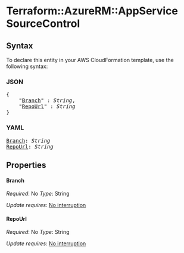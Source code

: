 # Terraform::AzureRM::AppService SourceControl

## Syntax

To declare this entity in your AWS CloudFormation template, use the following syntax:

### JSON

<pre>
{
    "<a href="#branch" title="Branch">Branch</a>" : <i>String</i>,
    "<a href="#repourl" title="RepoUrl">RepoUrl</a>" : <i>String</i>
}
</pre>

### YAML

<pre>
<a href="#branch" title="Branch">Branch</a>: <i>String</i>
<a href="#repourl" title="RepoUrl">RepoUrl</a>: <i>String</i>
</pre>

## Properties

#### Branch

_Required_: No
_Type_: String

_Update requires_: [No interruption](https://docs.aws.amazon.com/AWSCloudFormation/latest/UserGuide/using-cfn-updating-stacks-update-behaviors.html#update-no-interrupt)

#### RepoUrl

_Required_: No
_Type_: String

_Update requires_: [No interruption](https://docs.aws.amazon.com/AWSCloudFormation/latest/UserGuide/using-cfn-updating-stacks-update-behaviors.html#update-no-interrupt)

